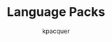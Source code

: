 ---
author: kpacquer
Description: 'Language Packs'
ms.assetid: 051a9952-c160-4f51-8575-bde6e4868b03
MSHAttr: 'PreferredLib:/library/windows/hardware'
title: 'Language Packs'
redirect_url: https://docs.microsoft.com/windows-hardware/manufacture/desktop/add-language-packs-to-windows
ms.author: kenpacq
ms.date: 05/02/2017
ms.topic: article


---